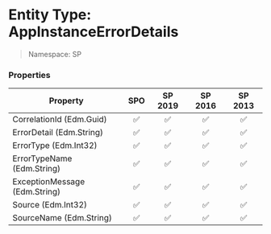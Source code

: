 # Entity Type: AppInstanceErrorDetails

> Namespace: SP

### Properties

Property | SPO | SP 2019 | SP 2016 | SP 2013
----------|:---:|:-------:|:-------:|:-------:
CorrelationId (Edm.Guid) | ✅ | ✅ | ✅ | ✅
ErrorDetail (Edm.String) | ✅ | ✅ | ✅ | ✅
ErrorType (Edm.Int32) | ✅ | ✅ | ✅ | ✅
ErrorTypeName (Edm.String) | ✅ | ✅ | ✅ | ✅
ExceptionMessage (Edm.String) | ✅ | ✅ | ✅ | ✅
Source (Edm.Int32) | ✅ | ✅ | ✅ | ✅
SourceName (Edm.String) | ✅ | ✅ | ✅ | ✅